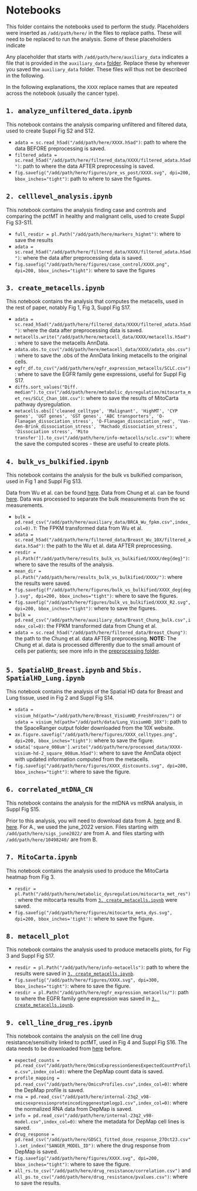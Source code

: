 # Notebooks

This folder contains the notebooks used to perform the study. 
Placeholders were inserted as `/add/path/here/` in the files to replace paths. These will need to be replaced to run the analysis. 
Some of these placeholders indicate 

Any placeholder that starts with `/add/path/here/auxiliary_data` indicates a file that is provided in the `auxiliary_data` [folder](https://github.com/BoevaLab/MTRNA-sc-cancer/tree/main/auxiliary_data).
Replace these by wherever you saved the `auxiliary_data` folder. These files will thus not be described in the following.

In the following explanations, the `XXXX` replace names that are repeated across the notebook (usually the cancer type).

## `1. analyze_unfiltered_data.ipynb`
This notebook contains the analysis comparing unfiltered and filtered data, used to create Suppl Fig S2 and S12. 
- `adata = sc.read_h5ad("/add/path/here/XXXX.h5ad")`: path to where the data BEFORE preprocessing is saved.
- `filtered_adata = sc.read_h5ad("/add/path/here/filtered_data/XXXX/filtered_adata.h5ad")`: path to where the data AFTER preprocessing is saved.
- `fig.savefig("/add/path/here/figures/pre_vs_post/XXXX.svg", dpi=200, bbox_inches="tight")`:  path to where to save the figures.


## `2. celllevel_analysis.ipynb`
This notebook contains the analysis finding case and controls and comparing the pctMT in healthy and malignant cells, used to create Suppl Fig S3-S11.
- `full_resdir = pl.Path("/add/path/here/markers_highmt")`: where to save the results
- `adata = sc.read_h5ad("/add/path/here/filtered_data/XXXX/filtered_adata.h5ad")`: where the data after preprocessing data is saved.
- `fig.savefig("/add/path/here/figures/case_control/XXXX.png", dpi=200, bbox_inches="tight")`: where to save the figures

## `3. create_metacells.ipynb`
This notebook contains the analysis that computes the metacells, used in the rest of paper, notably Fig 1, Fig 3, Suppl Fig S17.
- `adata = sc.read_h5ad("/add/path/here/filtered_data/XXXX/filtered_adata.h5ad")`: where the data after preprocessing data is saved.
- `metacells.write("/add/path/here/metacell_data/XXXX/metacells.h5ad")`: where to save the metacells AnnData.
- `adata.obs.to_csv("/add/path/here/metacell_data/XXXX/adata_obs.csv")`: where to save the .obs of the AnnData linking metacells to the original cells.
- `egfr_df.to_csv("/add/path/here/egfr_expression_metacells/SCLC.csv")`: where to save the EGFR family gene expressions, useful for Suppl Fig S17.
- `diffs.sort_values("Diff. median").to_csv("/add/path/here/metabolic_dysregulation/mitocarta_met_res/SCLC_Chan_10X.csv")`: where to save the results of MitoCarta pathway dysregulation.
- `metacells.obs[['cleaned_celltype', 'Malignant', 'HighMT', 'CYP genes', 'UGT genes', 'GST genes', 'ABC transporters', 'O-Flanagan_dissociation_stress', 'O-Flanagan_dissociation_red', 'Van-den-Brink_dissociation_stress', 'Machado_dissociation_stress', 'Dissociation stress', 'Mito transfer']].to_csv("/add/path/here/info-metacells/sclc.csv")`: where the save the computed scores - these are useful to create plots.

## `4. bulk_vs_bulkified.ipynb`
This notebook contains the analysis for the bulk vs bulkified comparison, used in Fig 1 and Suppl Fig S13.

Data from Wu et al. can be found [here](https://www.ncbi.nlm.nih.gov/geo/query/acc.cgi?acc=GSE176078).
Data from Chung et al. can be found [here](https://www.ncbi.nlm.nih.gov/geo/query/acc.cgi). Data was processed to separate the bulk measurements from the sc measurements.

- `bulk = pd.read_csv("/add/path/here/auxiliary_data/BRCA_Wu_fpkm.csv",index_col=0).T`: The FPKM transformed data from Wu et al.
- `adata = sc.read_h5ad("/add/path/here/filtered_data/Breast_Wu_10X/filtered_adata.h5ad")`: the path to the Wu et al. data AFTER preprocessing.
- `resdir = pl.Path(f"/add/path/here/results_bulk_vs_bulkified/XXXX/deg{deg}")`: where to save the results of the analysis.
- `mean_dir = pl.Path("/add/path/here/results_bulk_vs_bulkified/XXXX/")`: where the results were saved.
- `fig.savefig(f"/add/path/here/figures/bulk_vs_bulkified/XXXX_deg{deg}.svg", dpi=200, bbox_inches="tight")`: where to save the figures.
- `fig.savefig("/add/path/here/figures/bulk_vs_bulkified/XXXX_R2.svg", dpi=200, bbox_inches="tight")`: where to save the figures.
- `bulk = pd.read_csv("/add/path/here/auxiliary_data/Breast_Chung_bulk.csv",index_col=0)`: the FPKM transformed data from Chung et al.
- `adata = sc.read_h5ad("/add/path/here/filtered_data/Breast_Chung")`: the path to the Chung et al. data AFTER preprocessing. **NOTE:** The Chung et al. data is processed differently due to the small amount of cells per patients; see more info in the [preprocessing folder](https://github.com/BoevaLab/MTRNA-sc-cancer/tree/main/preprocessing). 

## `5. SpatialHD_Breast.ipynb` and `5bis. SpatialHD_Lung.ipynb`
This notebook contains the analysis of the Spatial HD data for Breast and Lung tissue, used in Fig 2 and Suppl Fig S14.

- `sdata = visium_hd(path="/add/path/here/Breast_VisiumHD_FreshFrozen/")` or `sdata = visium_hd(path="/add/path/data/Lung_VisiumHD_10X")`: path to the SpaceRanger output folder downloaded from the 10X website.
- `ax.figure.savefig("/add/path/here/figures/XXXX_celltypes.png", dpi=200, bbox_inches="tight")`: where to save the figure.
- `sdata['square_008um'].write("/add/path/here/processed_data/XXXX-visium-hd-2_square_008um.h5ad")`: where to save the AnnData object with updated information computed from the metacells.
- `fig.savefig("/add/path/here/figures/XXXX_distcounts.svg", dpi=200, bbox_inches="tight")`: where to save the figure.

## `6. correlated_mtDNA_CN`
This notebook contains the analysis for the mtDNA vs mtRNA analysis, in Suppl Fig S15.

Prior to this analysis, you will need to download data from A. [here](https://zenodo.org/records/7517412) and B. [here](https://zenodo.org/records/10498240). For A., we used the june_2022 version. Files starting with `/add/path/here/sigs_june2022/` are from A. and files starting with `/add/path/here/10498240/` are from B.

## `7. MitoCarta.ipynb`

This notebook contains the analysis used to produce the MitoCarta heatmap from Fig 3.

- `resdir = pl.Path("/add/path/here/metabolic_dysregulation/mitocarta_met_res")`: where the mitocarta results from [`3. create_metacells.ipynb`](https://github.com/BoevaLab/MTRNA-sc-cancer/blob/main/notebooks/3.%20create_metacells.ipynb) were saved.
- `fig.savefig("/add/path/here/figures/mitocarta_meta_dys.svg", dpi=200, bbox_inches='tight')`: where to save the figure.

## `8. metacell_plot`

This notebook contains the analysis used to produce metacells plots, for Fig 3 and Suppl Fig S17.

- `resdir = pl.Path("/add/path/here/info-metacells")`: path to where the results were saved in [`3. create_metacells.ipynb`](https://github.com/BoevaLab/MTRNA-sc-cancer/blob/main/notebooks/3.%20create_metacells.ipynb).
- `fig.savefig("/add/path/here/figures/XXXX.svg", dpi=300, bbox_inches="tight")`: where to save the figure.
- `resdir = pl.Path("/add/path/here/egfr_expression_metacells/")`: path to where the EGFR family gene expression was saved in [`3. create_metacells.ipynb`](https://github.com/BoevaLab/MTRNA-sc-cancer/blob/main/notebooks/3.%20create_metacells.ipynb).

## `9. cell_line_drug_res.ipynb`

This notebook contains the analysis on the cell line drug resistance/sensitivity linked to pctMT, used in Fig 4 and Suppl Fig S16.
The data needs to be downloaded from [here](https://depmap.org/portal/data_page/?tab=allData) before.

- `expected_counts = pd.read_csv("/add/path/here/OmicsExpressionGenesExpectedCountProfile.csv",index_col=0)`: where the DepMap count data is saved.
- `profile_mapping = pd.read_csv("/add/path/here/OmicsProfiles.csv",index_col=0)`: where the DepMap profile is saved. 
- `rna = pd.read_csv("/add/path/here/internal-23q2_v98-omicsexpressionproteincodinggenestpmlogp1.csv",index_col=0)`:  where the normalized RNA data from DepMap is saved.
- `info = pd.read_csv("/add/path/here/internal-23q2_v98-model.csv",index_col=0)`: where the metadata for DepMap cell lines is saved.
- `drug_response = pd.read_csv("/add/path/here/GDSC1_fitted_dose_response_27Oct23.csv").set_index("SANGER_MODEL_ID")`: where the drug response from DepMap is saved.
- `fig.savefig("/add/path/here/figures/XXXX.svg", dpi=200, bbox_inches="tight")`: where to save the figure.
- `all_rs.to_csv("/add/path/here/drug_resistance/correlation.csv")` and `all_ps.to_csv("/add/path/here/drug_resistance/pvalues.csv")`: where to save the results.